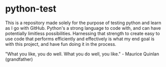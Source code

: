 python-test
===========

This is a repository made solely for the purpose of testing python and learn as I go with GitHub.  Python's a strong
language to code with, and can have potentially limitless possibilities.  Harnessing that strength to create easy to use code that performs efficiently and effectively is what my end goal is with this project, and have fun doing it in the process.

"What you like, you do well.  What you do well, you like." - Maurice Quinlan (grandfather)
